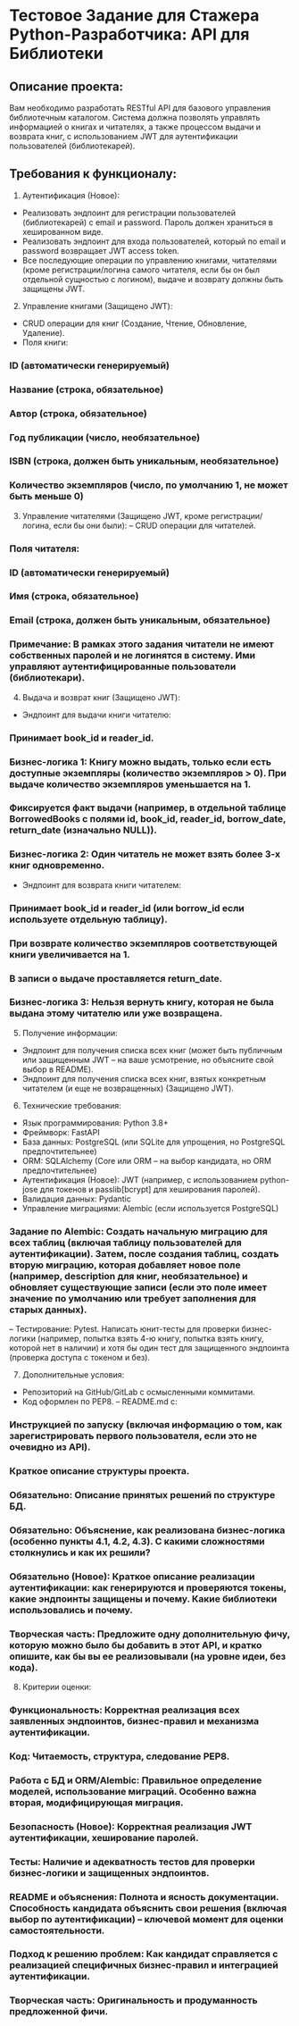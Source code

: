 # Тестовое Задание для Стажера Python-Разработчика: API для Библиотеки 
## Описание проекта:
Вам необходимо разработать RESTful API для базового управления библиотечным каталогом. Система должна позволять управлять информацией о книгах и читателях, а также процессом выдачи и возврата книг, с использованием JWT для аутентификации пользователей (библиотекарей).
## Требования к функционалу:
1. Аутентификация (Новое):
- Реализовать эндпоинт для регистрации пользователей (библиотекарей) с email и password. Пароль должен храниться в хешированном виде.
- Реализовать эндпоинт для входа пользователей, который по email и password возвращает JWT access token.
- Все последующие операции по управлению книгами, читателями (кроме регистрации/логина самого читателя, если бы он был отдельной сущностью с логином), выдаче и возврату должны быть защищены JWT.

2. Управление книгами (Защищено JWT):
- CRUD операции для книг (Создание, Чтение, Обновление, Удаление).
- Поля книги:
### ID (автоматически генерируемый)
### Название (строка, обязательное)
### Автор (строка, обязательное)
### Год публикации (число, необязательное)
### ISBN (строка, должен быть уникальным, необязательное)
### Количество экземпляров (число, по умолчанию 1, не может быть меньше 0)

3. Управление читателями (Защищено JWT, кроме регистрации/логина, если бы они были):
– CRUD операции для читателей.
### Поля читателя:
### ID (автоматически генерируемый)
### Имя (строка, обязательное)
### Email (строка, должен быть уникальным, обязательное)
### Примечание: В рамках этого задания читатели не имеют собственных паролей и не логинятся в систему. Ими управляют аутентифицированные пользователи (библиотекари).

4. Выдача и возврат книг (Защищено JWT):
- Эндпоинт для выдачи книги читателю:
### Принимает book_id и reader_id.
### Бизнес-логика 1: Книгу можно выдать, только если есть доступные экземпляры (количество экземпляров > 0). При выдаче количество экземпляров уменьшается на 1.
### Фиксируется факт выдачи (например, в отдельной таблице BorrowedBooks с полями id, book_id, reader_id, borrow_date, return_date (изначально NULL)).
### Бизнес-логика 2: Один читатель не может взять более 3-х книг одновременно.
- Эндпоинт для возврата книги читателем:
### Принимает book_id и reader_id (или borrow_id если используете отдельную таблицу).
### При возврате количество экземпляров соответствующей книги увеличивается на 1.
### В записи о выдаче проставляется return_date.
### Бизнес-логика 3: Нельзя вернуть книгу, которая не была выдана этому читателю или уже возвращена.

5. Получение информации:
- Эндпоинт для получения списка всех книг (может быть публичным или защищенным JWT – на ваше усмотрение, но объясните свой выбор в README).
- Эндпоинт для получения списка всех книг, взятых конкретным читателем (и еще не возвращенных) (Защищено JWT).

6. Технические требования:
- Язык программирования: Python 3.8+
- Фреймворк: FastAPI
- База данных: PostgreSQL (или SQLite для упрощения, но PostgreSQL предпочтительнее)
- ORM: SQLAlchemy (Core или ORM – на выбор кандидата, но ORM предпочтительнее)
- Аутентификация (Новое): JWT (например, с использованием python-jose для токенов и passlib[bcrypt] для хеширования паролей).
- Валидация данных: Pydantic
- Управление миграциями: Alembic (если используется PostgreSQL)
### Задание по Alembic: Создать начальную миграцию для всех таблиц (включая таблицу пользователей для аутентификации). Затем, после создания таблиц, создать вторую миграцию, которая добавляет новое поле (например, description для книг, необязательное) и обновляет существующие записи (если это поле имеет значение по умолчанию или требует заполнения для старых данных).
– Тестирование: Pytest. Написать юнит-тесты для проверки бизнес-логики (например, попытка взять 4-ю книгу, попытка взять книгу, которой нет в наличии) и хотя бы один тест для защищенного эндпоинта (проверка доступа с токеном и без).

7. Дополнительные условия:
- Репозиторий на GitHub/GitLab с осмысленными коммитами.
- Код оформлен по PEP8.
– README.md с:
### Инструкцией по запуску (включая информацию о том, как зарегистрировать первого пользователя, если это не очевидно из API).
### Краткое описание структуры проекта.
### Обязательно: Описание принятых решений по структуре БД.
### Обязательно: Объяснение, как реализована бизнес-логика (особенно пункты 4.1, 4.2, 4.3). С какими сложностями столкнулись и как их решили?
### Обязательно (Новое): Краткое описание реализации аутентификации: как генерируются и проверяются токены, какие эндпоинты защищены и почему. Какие библиотеки использовались и почему.
### Творческая часть: Предложите одну дополнительную фичу, которую можно было бы добавить в этот API, и кратко опишите, как бы вы ее реализовывали (на уровне идеи, без кода).

8. Критерии оценки:
### Функциональность: Корректная реализация всех заявленных эндпоинтов, бизнес-правил и механизма аутентификации.
### Код: Читаемость, структура, следование PEP8.
### Работа с БД и ORM/Alembic: Правильное определение моделей, использование миграций. Особенно важна вторая, модифицирующая миграция.
### Безопасность (Новое): Корректная реализация JWT аутентификации, хеширование паролей.
### Тесты: Наличие и адекватность тестов для проверки бизнес-логики и защищенных эндпоинтов.
### README и объяснения: Полнота и ясность документации. Способность кандидата объяснить свои решения (включая выбор по аутентификации) – ключевой момент для оценки самостоятельности.
### Подход к решению проблем: Как кандидат справляется с реализацией специфичных бизнес-правил и интеграцией аутентификации.
### Творческая часть: Оригинальность и продуманность предложенной фичи.

